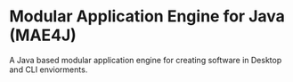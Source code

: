 # Modular Application Engine for Java (MAE4J)

A Java based modular application engine for creating software in Desktop and CLI enviorments.